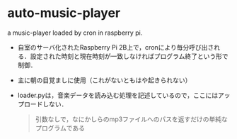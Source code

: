 # auto-music-player
a music-player loaded by cron in raspberry pi.

- 自室のサーバ化されたRaspberry Pi 2B上で，cronにより毎分呼び出される．設定された時刻と現在時刻が一致しなければプログラム終了という形で制御．
- 主に朝の目覚ましに使用（これがないともはや起きられない）
- loader.pyは，音楽データを読み込む処理を記述しているので，ここにはアップロードしない．  
    
    > 引数なしで，なにかしらのmp3ファイルへのパスを返すだけの単純なプログラムである